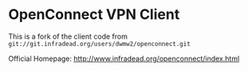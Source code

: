 # OpenConnect VPN Client
This is a fork of the client code from `git://git.infradead.org/users/dwmw2/openconnect.git`

Official Homepage: http://www.infradead.org/openconnect/index.html

